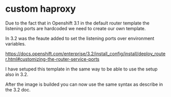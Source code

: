 # custom haproxy

Due to the fact that in Openshift 3.1 in the default router template the listening ports are hardcoded we need to create our own template.

In 3.2 was the feaute added to set the listening ports over environment variables.

https://docs.openshift.com/enterprise/3.2/install_config/install/deploy_router.html#customizing-the-router-service-ports

I have setuped this template in the same way to be able to use the setup also in 3.2.

After the image is builded you can now use the same syntax as describe in the 3.2 doc.


